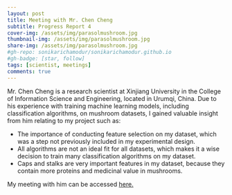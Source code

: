 ```yaml
---
layout: post
title: Meeting with Mr. Chen Cheng
subtitle: Progress Report 4
cover-img: /assets/img/parasolmushroom.jpg
thumbnail-img: /assets/img/parasolmushroom.jpg
share-img: /assets/img/parasolmushroom.jpg
#gh-repo: sonikarichamodur/sonikarichamodur.github.io
#gh-badge: [star, follow]
tags: [scientist, meetings]
comments: true
---
```


Mr. Chen Cheng is a research scientist at Xinjiang University in the College of Information Science and Engineering, located in Urumqi, China. Due to his experience with training machine learning models, including classification algorithms, on mushroom datasets, I gained valuable insight from him relating to my project such as:

- The importance of conducting feature selection on my dataset, which was a step not previously included in my experimental design.
- All algorithms are not an ideal fit for all datasets, which makes it a wise decision to train many classification algorithms on my dataset.
- Caps and stalks are very important features in my dataset, because they contain more proteins and medicinal value in mushrooms. 


My meeting with him can be accessed <a href="https://drive.google.com/file/d/17xoQ8wbFCNGNEpgtf7X67QWPo7x9nOHA/view?usp=sharing">here.</a> 